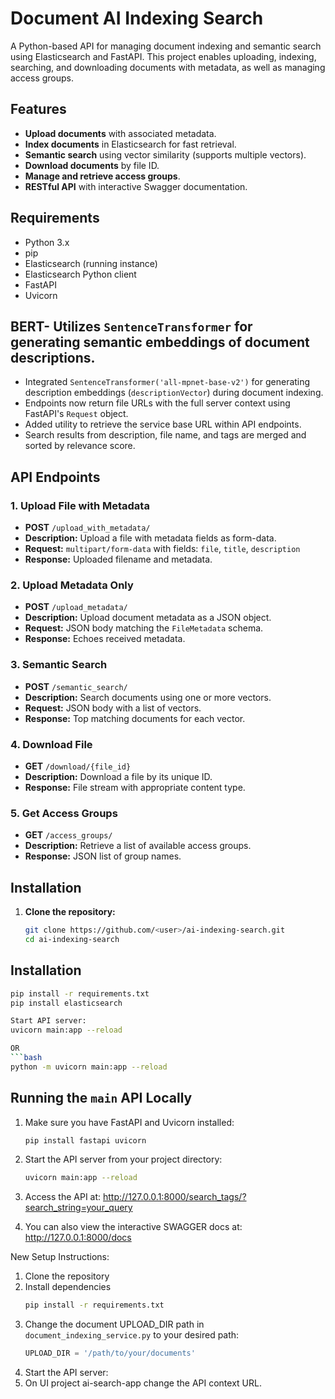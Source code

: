 # Document AI Indexing Search

A Python-based API for managing document indexing and semantic search using Elasticsearch and FastAPI. This project enables uploading, indexing, searching, and downloading documents with metadata, as well as managing access groups.

## Features

- **Upload documents** with associated metadata.
- **Index documents** in Elasticsearch for fast retrieval.
- **Semantic search** using vector similarity (supports multiple vectors).
- **Download documents** by file ID.
- **Manage and retrieve access groups**.
- **RESTful API** with interactive Swagger documentation.

## Requirements

- Python 3.x
- pip
- Elasticsearch (running instance)
- Elasticsearch Python client
- FastAPI
- Uvicorn


## BERT- Utilizes `SentenceTransformer` for generating semantic embeddings of document descriptions.

- Integrated `SentenceTransformer('all-mpnet-base-v2')` for generating description embeddings (`descriptionVector`) during document indexing.
- Endpoints now return file URLs with the full server context using FastAPI's `Request` object.
- Added utility to retrieve the service base URL within API endpoints.
- Search results from description, file name, and tags are merged and sorted by relevance score.

## API Endpoints

### 1. Upload File with Metadata

- **POST** `/upload_with_metadata/`
- **Description:** Upload a file with metadata fields as form-data.
- **Request:** `multipart/form-data` with fields: `file`, `title`, `description`
- **Response:** Uploaded filename and metadata.

### 2. Upload Metadata Only

- **POST** `/upload_metadata/`
- **Description:** Upload document metadata as a JSON object.
- **Request:** JSON body matching the `FileMetadata` schema.
- **Response:** Echoes received metadata.

### 3. Semantic Search

- **POST** `/semantic_search/`
- **Description:** Search documents using one or more vectors.
- **Request:** JSON body with a list of vectors.
- **Response:** Top matching documents for each vector.

### 4. Download File

- **GET** `/download/{file_id}`
- **Description:** Download a file by its unique ID.
- **Response:** File stream with appropriate content type.

### 5. Get Access Groups

- **GET** `/access_groups/`
- **Description:** Retrieve a list of available access groups.
- **Response:** JSON list of group names.

## Installation

1. **Clone the repository:**
   ```bash
   git clone https://github.com/<user>/ai-indexing-search.git
   cd ai-indexing-search


## Installation

```bash
pip install -r requirements.txt
pip install elasticsearch

Start API server:
uvicorn main:app --reload

OR 
```bash
python -m uvicorn main:app --reload
```

## Running the `main` API Locally

1. Make sure you have FastAPI and Uvicorn installed:
   ```bash
   pip install fastapi uvicorn
   
2. Start the API server from your project directory:
   ```bash
   uvicorn main:app --reload
   
3. Access the API at:
http://127.0.0.1:8000/search_tags/?search_string=your_query


4. You can also view the interactive SWAGGER docs at:
http://127.0.0.1:8000/docs

New Setup Instructions:
1. Clone the repository
2. Install dependencies
   ```bash
   pip install -r requirements.txt
   ```
3. Change the document UPLOAD_DIR path in `document_indexing_service.py` to your desired path:
   ```python
   UPLOAD_DIR = '/path/to/your/documents'
   ```
4. Start the API server:
5. On UI project ai-search-app change the API context URL.